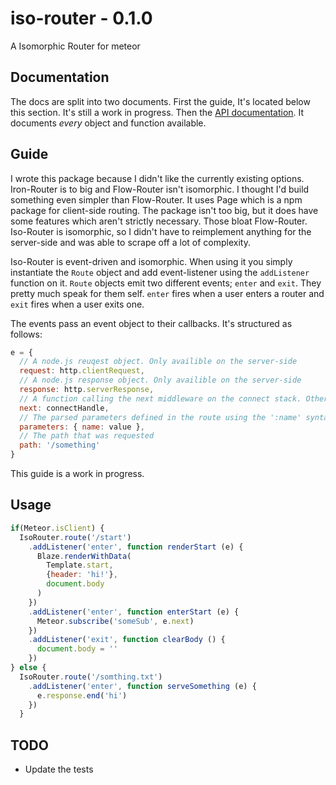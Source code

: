 # iso-router - 0.1.0
A Isomorphic Router for meteor

## Documentation
The docs are split into two documents. First the guide, It's located below this section. It's still a work in progress. Then the [API documentation](https://github.com/Kriegslustig/meteor-iso-router/blob/master/DOCS.md). It documents _every_ object and function available.

## Guide

I wrote this package because I didn't like the currently existing options. Iron-Router is to big and Flow-Router isn't isomorphic. I thought I'd build something even simpler than Flow-Router. It uses Page which is a npm package for client-side routing. The package isn't too big, but it does have some features which aren't strictly necessary. Those bloat Flow-Router. Iso-Router is isomorphic, so I didn't have to reimplement anything for the server-side and was able to scrape off a lot of complexity.

Iso-Router is event-driven and isomorphic. When using it you simply instantiate the `Route` object and add event-listener using the `addListener` function on it. `Route` objects emit two different events; `enter` and `exit`. They pretty much speak for them self. `enter` fires when a user enters a router and `exit` fires when a user exits one.

The events pass an event object to their callbacks. It's structured as follows:

```js
e = {
  // A node.js reuqest object. Only availible on the server-side
  request: http.clientRequest,
  // A node.js response object. Only availible on the server-side
  response: http.serverResponse,
  // A function calling the next middleware on the connect stack. Other event-listeners will be called all the same. This is mainly for internal use.
  next: connectHandle,
  // The parsed parameters defined in the route using the ':name' syntax
  parameters: { name: value },
  // The path that was requested
  path: '/something'
}
```

This guide is a work in progress.

## Usage

```js
if(Meteor.isClient) {
  IsoRouter.route('/start')
    .addListener('enter', function renderStart (e) {
      Blaze.renderWithData(
        Template.start,
        {header: 'hi!'},
        document.body
      )
    })
    .addListener('enter', function enterStart (e) {
      Meteor.subscribe('someSub', e.next)
    })
    .addListener('exit', function clearBody () {
      document.body = ''
    })
} else {
  IsoRouter.route('/somthing.txt')
    .addListener('enter', function serveSomething (e) {
      e.response.end('hi')
    })
  }
```

## TODO
* Update the tests

